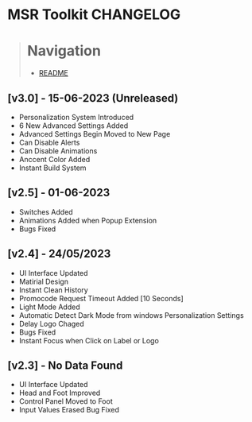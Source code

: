 # MSR Toolkit CHANGELOG
> # Navigation
> + [README](README.md)
## [v3.0] - 15-06-2023 (Unreleased)
+ Personalization System Introduced
+ 6 New Advanced Settings Added
+ Advanced Settings Begin Moved to New Page
+ Can Disable Alerts
+ Can Disable Animations
+ Anccent Color Added
+ Instant Build System    

## [v2.5] - 01-06-2023
+ Switches Added
+ Animations Added when Popup Extension
+ Bugs Fixed

## [v2.4] - 24/05/2023
+ UI Interface Updated 
+ Matirial Design
+ Instant Clean History
+ Promocode Request Timeout Added [10 Seconds]
+ Light Mode Added
+ Automatic Detect Dark Mode from windows Personalization Settings
+ Delay Logo Chaged
+ Bugs Fixed
+ Instant Focus when Click on Label or Logo

## [v2.3] - No Data Found
+ UI Interface Updated
+ Head and Foot Improved
+ Control Panel Moved to Foot
+ Input Values Erased Bug Fixed